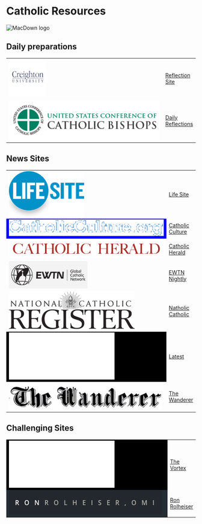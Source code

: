 # Catholic Resources

![MacDown logo](https://vignette.wikia.nocookie.net/to-aru-majutsu-no-index/images/5/5e/Emblem_of_the_Holy_See_usual.png/revision/latest?cb=20150503225419)



## Daily preparations

<table>
<tr><td width=450px><img src="./Creighton.jpg"></td><td><a href='http://onlineministries.creighton.edu/CollaborativeMinistry/daily.html'>Reflection Site</a></td></tr>

<tr><td><img src='./USCCB.gif'></td><td><a href='http://www.usccb.org/bible/reflections/'>Daily Reflections</a></td></tr>
</table>

## News Sites
<table>
<tr><td width=450px><img src='./lsn-logo.png'></td><td><a href='https://www.lifesitenews.com/all/today'>Life Site</a></td></tr>

<tr><td bgcolor='blue'><img src='./catholic_culture.png'></td><td><a href='https://www.catholicculture.org/news/'>Catholic Culture</a></td></tr>
<tr><td><img src='./catholic_herald.png'></td><td><a href='https://catholicherald.co.uk/section/news/'>Catholic Herald</a></td></tr>
<tr><td><img src='./ewtnLiveTelevisionLogo.jpg'></td><td><a href='https://www.ewtn.com/tv/live/ewtnnewsnightly.asp'>EWTN Nightly</a></td></tr>
<tr><td><img src='./ncregister.png'></td><td><a href='http://www.ncregister.com/'>Natholic Catholic</a></td></tr>
<tr><td bgcolor='black'><img src='churchMilitant.png'></td><td><a href='https://www.churchmilitant.com/search/latest'>Latest</a></td></tr>
<tr><td><img src='./wanderer.png'></td><td><a href='http://thewandererpress.com/'>The Wanderer</a></td></tr>
</table>


## Challenging Sites
<table>
<tr><td width=450px bgcolor='black'><img src='churchMilitant.png'></td><td><a href='https://www.churchmilitant.com/video/archive/the-vortex'>The Vortex</a></td></tr>
<tr><td bgcolor=' #242c34'><img src='./Ronrolheiser.png'></td><td><a href='http://ronrolheiser.com/archive/'>Ron Rolheiser</a></td></tr>
</table>
